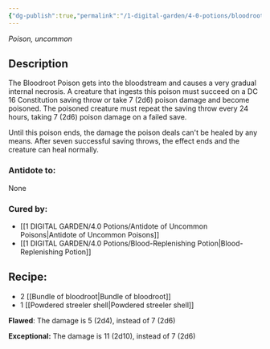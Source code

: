 ```yaml
---
{"dg-publish":true,"permalink":"/1-digital-garden/4-0-potions/bloodroot-poison/","tags":["potion","extracurricular"]}
---
```


*Poison, uncommon* 

## Description

The Bloodroot Poison gets into the bloodstream and causes a very gradual internal necrosis. A creature that ingests this poison must succeed on a DC 16 Constitution saving throw or take 7 (2d6) poison damage and become poisoned. The poisoned creature must repeat the saving throw every 24 hours, taking 7 (2d6) poison damage on a failed save.

Until this poison ends, the damage the poison deals can't be healed by any means. After seven successful saving throws, the effect ends and the creature can heal normally.

### Antidote to: 
None

### Cured by:
- [[1 DIGITAL GARDEN/4.0 Potions/Antidote of Uncommon Poisons\|Antidote of Uncommon Poisons]]
- [[1 DIGITAL GARDEN/4.0 Potions/Blood-Replenishing Potion\|Blood-Replenishing Potion]]

## Recipe:

- 2 [[Bundle of bloodroot\|Bundle of bloodroot]]
- 1 [[Powdered streeler shell\|Powdered streeler shell]]

**Flawed**:
The damage is 5 (2d4), instead of 7 (2d6)

**Exceptional:** 
The damage is 11 (2d10), instead of 7 (2d6)